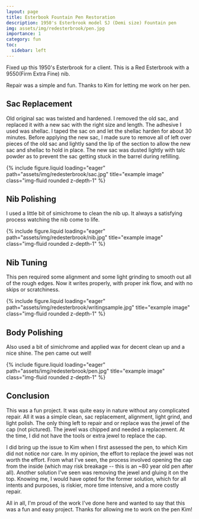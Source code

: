 ```yaml
---
layout: page
title: Esterbook Fountain Pen Restoration
description: 1950's Esterbrook model SJ (Demi size) Fountain pen
img: assets/img/redesterbrook/pen.jpg
importance: 1
category: fun
toc:
  sidebar: left
---
```


Fixed up this 1950's Esterbrook for a client. This is a Red Esterbrook with a 9550(Firm Extra Fine) nib.

Repair was a simple and fun. Thanks to Kim for letting me work on her pen.

## Sac Replacement

Old original sac was twisted and hardened. I removed the old sac, and replaced it with a new sac with the right size and length. The adhesive I used was shellac. I taped the sac on and let the shellac harden for about 30 minutes. Before applying the new sac, I made sure to remove all of left over pieces of the old sac and lightly sand the lip of the section to allow the new sac and shellac to hold in place. The new sac was dusted lightly with talc powder as to prevent the sac getting stuck in the barrel during refilling.

<div class="row">
    <div class="col-sm mt-3 mt-md-0">
        {% include figure.liquid loading="eager" path="assets/img/redesterbrook/sac.jpg" title="example image" class="img-fluid rounded z-depth-1" %}
    </div>
</div>

## Nib Polishing

I used a little bit of simichrome to clean the nib up. It always a satisfying process watching the nib come to life.

<div class="row">
    <div class="col-sm mt-3 mt-md-0">
        {% include figure.liquid loading="eager" path="assets/img/redesterbrook/nib.jpg" title="example image" class="img-fluid rounded z-depth-1" %}
    </div>
</div>

## Nib Tuning

This pen required some alignment and some light grinding to smooth out all of the rough edges. Now it writes properly, with proper ink flow, and with no skips or scratchiness.

<div class="row">
    <div class="col-sm mt-3 mt-md-0">
        {% include figure.liquid loading="eager" path="assets/img/redesterbrook/writingsample.jpg" title="example image" class="img-fluid rounded z-depth-1" %}
    </div>
</div>

## Body Polishing

Also used a bit of simichrome and applied wax for decent clean up and a nice shine. The pen came out well!

<div class="row">
    <div class="col-sm mt-3 mt-md-0">
        {% include figure.liquid loading="eager" path="assets/img/redesterbrook/pen.jpg" title="example image" class="img-fluid rounded z-depth-1" %}
    </div>
</div>

## Conclusion

This was a fun project. It was quite easy in nature without any complicated repair. All it was a simple clean, sac replacement, alignment, light grind, and light polish. The only thing left to repair and or replace was the jewel of the cap (not pictured). The jewel was chipped and needed a replacement. At the time, I did not have the tools or extra jewel to replace the cap.

I did bring up the issue to Kim when I first assessed the pen, to which Kim did not notice nor care. In my opinion, the effort to replace the jewel was not worth the effort. From what I've seen, the process involved opening the cap from the inside (which may risk breakage -- this is an ~80 year old pen after all). Another solution I've seen was removing the jewel and gluing it on the top. Knowing me, I would have opted for the former solution, which for all intents and purposes, is riskier, more time intensive, and a more costly repair.

All in all, I'm proud of the work I've done here and wanted to say that this was a fun and easy project. Thanks for allowing me to work on the pen Kim!
